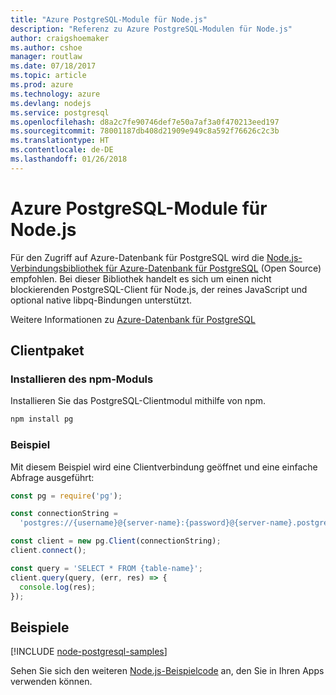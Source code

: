 ```yaml
---
title: "Azure PostgreSQL-Module für Node.js"
description: "Referenz zu Azure PostgreSQL-Modulen für Node.js"
author: craigshoemaker
ms.author: cshoe
manager: routlaw
ms.date: 07/18/2017
ms.topic: article
ms.prod: azure
ms.technology: azure
ms.devlang: nodejs
ms.service: postgresql
ms.openlocfilehash: d8a2c7fe90746def7e50a7af3a0f470213eed197
ms.sourcegitcommit: 78001187db408d21909e949c8a592f76626c2c3b
ms.translationtype: HT
ms.contentlocale: de-DE
ms.lasthandoff: 01/26/2018
---
```

# <a name="azure-postgresql-modules-for-nodejs"></a>Azure PostgreSQL-Module für Node.js

Für den Zugriff auf Azure-Datenbank für PostgreSQL wird die [Node.js-Verbindungsbibliothek für Azure-Datenbank für PostgreSQL](https://www.npmjs.com/package/pg) (Open Source) empfohlen. Bei dieser Bibliothek handelt es sich um einen nicht blockierenden PostgreSQL-Client für Node.js, der reines JavaScript und optional native libpq-Bindungen unterstützt.

Weitere Informationen zu [Azure-Datenbank für PostgreSQL](https://docs.microsoft.com/azure/postgresql/)

## <a name="client-package"></a>Clientpaket

### <a name="install-the-npm-module"></a>Installieren des npm-Moduls

Installieren Sie das PostgreSQL-Clientmodul mithilfe von npm.

```bash
npm install pg
```   

### <a name="example"></a>Beispiel

Mit diesem Beispiel wird eine Clientverbindung geöffnet und eine einfache Abfrage ausgeführt:

```javascript
const pg = require('pg');

const connectionString =
  'postgres://{username}@{server-name}:{password}@{server-name}.postgres.database.azure.com:5432/{database-name}?ssl=true';

const client = new pg.Client(connectionString);
client.connect();

const query = 'SELECT * FROM {table-name}';
client.query(query, (err, res) => {
  console.log(res);
});
```

## <a name="samples"></a>Beispiele

[!INCLUDE [node-postgresql-samples](../docs-ref-conceptual/includes/postgresql-samples.md)]

Sehen Sie sich den weiteren [Node.js-Beispielcode](https://azure.microsoft.com/resources/samples/?platform=nodejs) an, den Sie in Ihren Apps verwenden können.
